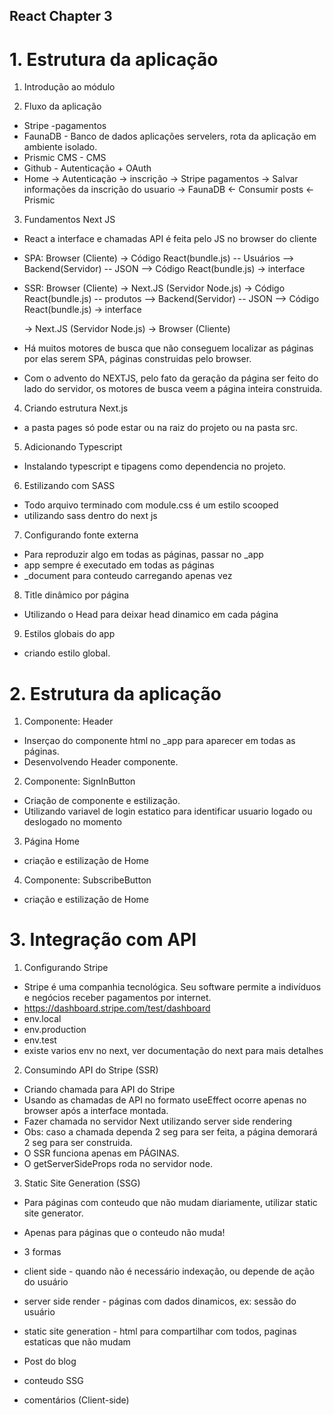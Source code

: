 ## React Chapter 3

# 1. Estrutura da aplicação

1. Introdução ao módulo

2. Fluxo da aplicação
- Stripe -pagamentos
- FaunaDB - Banco de dados aplicações servelers, rota da aplicação em ambiente isolado.
- Prismic CMS - CMS
- Github - Autenticação + OAuth
- Home -> Autenticação -> inscrição -> Stripe pagamentos -> Salvar informações da inscrição do usuario ->
FaunaDB <- Consumir posts <- Prismic

3. Fundamentos Next JS
- React a interface e chamadas API é feita pelo JS no browser do cliente
- SPA: Browser (Cliente) -> Código React(bundle.js) -- Usuários --> Backend(Servidor) -- JSON -->  Código React(bundle.js) -> interface <ul></li></ul>
- SSR: Browser (Cliente) -> Next.JS (Servidor Node.js) -> Código React(bundle.js) -- produtos --> Backend(Servidor) -- JSON --> Código React(bundle.js) -> interface <ul></li></ul> -> Next.JS (Servidor Node.js) -> Browser (Cliente)

- Há muitos motores de busca que não conseguem localizar as páginas por elas serem SPA, páginas construidas pelo browser.
- Com o advento do NEXTJS, pelo fato da geração da página ser feito do lado do servidor, os motores de busca veem a página inteira construida.

4. Criando estrutura Next.js
- a pasta pages só pode estar ou na raiz do projeto ou na pasta src.

5. Adicionando Typescript
- Instalando typescript e tipagens como dependencia no projeto.

6. Estilizando com SASS
- Todo arquivo terminado com module.css é um estilo scooped
- utilizando sass dentro do next js

7. Configurando fonte externa
- Para reproduzir algo em todas as páginas, passar no _app
- app sempre é executado em todas as páginas
- _document para conteudo carregando apenas vez

8. Title dinâmico por página
- Utilizando o Head para deixar head dinamico em cada página

9. Estilos globais do app
- criando estilo global.

# 2. Estrutura da aplicação

1. Componente: Header
- Inserçao do componente html no _app para aparecer em todas as páginas.
- Desenvolvendo Header componente.

2. Componente: SignInButton
- Criação de componente e estilização.
- Utilizando variavel de login estatico para identificar usuario logado ou deslogado no momento

3. Página Home
- criação e estilização de Home

4. Componente: SubscribeButton
- criação e estilização de Home

# 3. Integração com API

1. Configurando Stripe
- Stripe é uma companhia tecnológica. Seu software permite a indivíduos e negócios receber pagamentos por internet.
- https://dashboard.stripe.com/test/dashboard
- env.local
- env.production
- env.test
- existe varios env no next, ver documentação do next para mais detalhes

2. Consumindo API do Stripe (SSR)
- Criando chamada para API do Stripe
- Usando as chamadas de API no formato useEffect ocorre apenas no browser após a interface montada.
- Fazer chamada no servidor Next utilizando server side rendering
- Obs: caso a chamada dependa 2 seg para ser feita, a página demorará 2 seg para ser construida.
- O SSR funciona apenas em PÁGINAS.
- O getServerSideProps roda no servidor node.

3. Static Site Generation (SSG)
- Para páginas com conteudo que não mudam diariamente, utilizar static site generator.
- Apenas para páginas que o conteudo não muda!
- 3 formas
- client side - quando não é necessário indexação, ou depende de ação do usuário
- server side render - páginas com dados dinamicos, ex: sessão do usuário
- static site generation - html para compartilhar com todos, paginas estaticas que não mudam

- Post do blog
- conteudo SSG
- comentários (Client-side)
